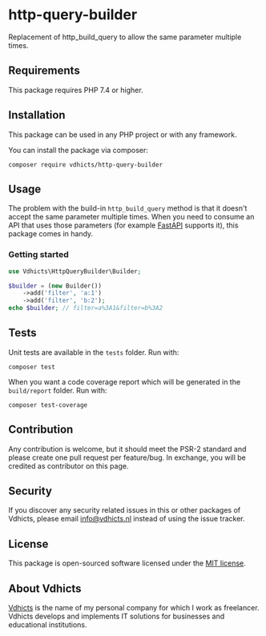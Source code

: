 # http-query-builder

Replacement of http_build_query to allow the same parameter multiple times.

## Requirements

This package requires PHP 7.4 or higher.

## Installation

This package can be used in any PHP project or with any framework.

You can install the package via composer:

`composer require vdhicts/http-query-builder`

## Usage

The problem with the build-in `http_build_query` method is that it doesn't accept the same parameter multiple times. 
When you need to consume an API that uses those parameters (for example [FastAPI](https://fastapi.tiangolo.com/) 
supports it), this package comes in handy.

### Getting started

```php
use Vdhicts\HttpQueryBuilder\Builder;

$builder = (new Builder())
    ->add('filter', 'a:1')
    ->add('filter', 'b:2');
echo $builder; // filter=a%3A1&filter=b%3A2
```

## Tests

Unit tests are available in the `tests` folder. Run with:

`composer test`

When you want a code coverage report which will be generated in the `build/report` folder. Run with:

`composer test-coverage`

## Contribution

Any contribution is welcome, but it should meet the PSR-2 standard and please create one pull request per feature/bug.
In exchange, you will be credited as contributor on this page.

## Security

If you discover any security related issues in this or other packages of Vdhicts, please email info@vdhicts.nl instead
of using the issue tracker.

## License

This package is open-sourced software licensed under the [MIT license](http://opensource.org/licenses/MIT).

## About Vdhicts

[Vdhicts](https://www.vdhicts.nl) is the name of my personal company for which I work as freelancer. Vdhicts develops
and implements IT solutions for businesses and educational institutions.
